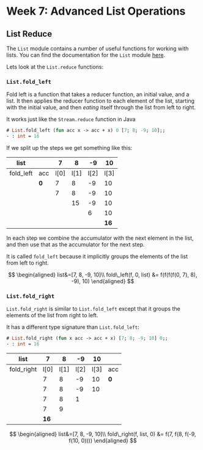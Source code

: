# Week 7: Advanced List Operations

## List Reduce

The `List` module contains a number of useful functions for working with lists.  You can find the documentation for the `List` module [here](https://caml.inria.fr/pub/docs/manual-ocaml/libref/List.html).

Lets look at the `List.reduce` functions:

### `List.fold_left`

Fold left is a function that takes a reducer function, an initial value, and a list.  It then applies the reducer function to each element of the list, starting with the initial value, and
then *eating* itself through the list from left to right.

It works just like the `Stream.reduce` function in Java

```ocaml
# List.fold_left (fun acc x -> acc + x) 0 [7; 8; -9; 10];;
- : int = 16
```

If we split up the steps we get something like this:

| list | | 7 | 8 | -9 | 10 |
| --- | --- | --- | --- | --- | --- |
| fold_left | acc | l[0] | l[1] | l[2] | l[3] |
| | **0** | 7 | 8 | -9 | 10 |
| | | 7 | 8 | -9 | 10 |
| | | | 15 |  -9 | 10 |
| | | | | 6 | 10 |
| | | | | | **16** |

In each step we combine the accumulator with the next element in the list, and then use that as the accumulator for the next step.

It is called `fold_left` because it implicitly groups the elements of the list from left to right.

$$
\begin{aligned}
list&=[7, 8, -9, 10]\\
fold\_left(f, 0, list) &= f(f(f(f(0, 7), 8), -9), 10)
\end{aligned}
$$

### `List.fold_right`

`List.fold_right` is similar to `List.fold_left` except that it groups the elements of the list from right to left.

It has a different type signature than `List.fold_left`:

```ocaml
# List.fold_right (fun x acc -> acc + x) [7; 8; -9; 10] 0;;
- : int = 16
```

| list  | 7 | 8 | -9 | 10 | |
| --- | --- | --- | --- | --- | --- |
| fold_right | l[0] | l[1] | l[2] | l[3] | acc |
| | 7 | 8 | -9 | 10 | **0** |
| | 7 | 8 | -9 | 10 |  |
| | 7 | 8 | 1 |  |  |
| | 7 | 9 |  |  |  |
| | **16** |  |  |  |  |

$$
\begin{aligned}
list&=[7, 8, -9, 10]\\
fold\_right(f, list, 0) &= f(7, f(8, f(-9, f(10, 0))))
\end{aligned}
$$
